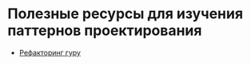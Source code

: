 # Полезные ресурсы для изучения паттернов проектирования

- [Рефакторинг гуру](https://refactoring.guru/ru)